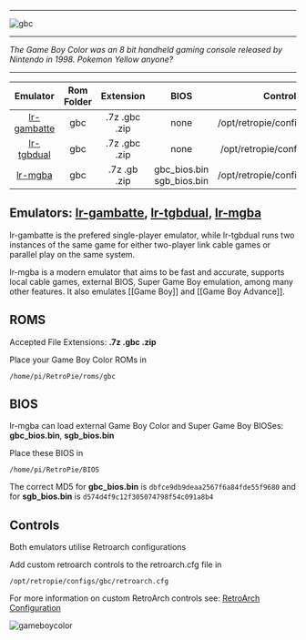 ***
![gbc](https://cloud.githubusercontent.com/assets/10035308/12191836/672b3014-b596-11e5-9bbe-bcafd30bb402.png)
***
_The Game Boy Color was an 8 bit handheld gaming console released by Nintendo in 1998. Pokemon Yellow anyone?_

***

| Emulator | Rom Folder | Extension | BIOS |  Controller Config |
| :---: | :---: | :---: | :---: | :---: |
| [lr-gambatte](https://github.com/libretro/gambatte-libretro) | gbc  | .7z .gbc .zip | none | /opt/retropie/configs/gbc/retroarch.cfg |
| [lr-tgbdual](https://github.com/libretro/tgbdual-libretro) | gbc  | .7z .gbc .zip | none | /opt/retropie/configs/gb/retroarch.cfg |
| [lr-mgba](https://github.com/libretro/mgba) | gbc  | .7z .gb .zip | gbc_bios.bin sgb_bios.bin | /opt/retropie/configs/gbc/retroarch.cfg |

## Emulators: [lr-gambatte](https://github.com/libretro/gambatte-libretro), [lr-tgbdual](https://github.com/libretro/tgbdual-libretro),  [lr-mgba](https://github.com/libretro/mgba)

lr-gambatte is the prefered single-player emulator, while lr-tgbdual runs two instances of the same game for either two-player link cable games or parallel play on the same system.

lr-mgba is a modern emulator that aims to be fast and accurate, supports local cable games, external BIOS, Super Game Boy emulation, among many other features. It also emulates [[Game Boy]] and [[Game Boy Advance]].

## ROMS

Accepted File Extensions: **.7z .gbc .zip**

Place your Game Boy Color ROMs in
```
/home/pi/RetroPie/roms/gbc
```

## BIOS

lr-mgba can load external Game Boy Color and Super Game Boy BIOSes: **gbc_bios.bin**, **sgb_bios.bin**

Place these BIOS in
```
/home/pi/RetroPie/BIOS
```

The correct MD5 for **gbc_bios.bin** is `dbfce9db9deaa2567f6a84fde55f9680` and for **sgb_bios.bin** is `d574d4f9c12f305074798f54c091a8b4`

## Controls

Both emulators utilise Retroarch configurations

Add custom retroarch controls to the retroarch.cfg file in
```shell
/opt/retropie/configs/gbc/retroarch.cfg
```
For more information on custom RetroArch controls see: [RetroArch Configuration](RetroArch-Configuration)

![gameboycolor](https://cloud.githubusercontent.com/assets/10035308/7334404/bd65e496-eb4e-11e4-82e6-78494534d305.png)